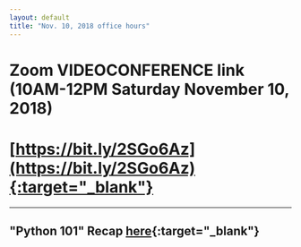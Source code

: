 ```yaml
---
layout: default
title: "Nov. 10, 2018 office hours"
---
```


# Zoom VIDEOCONFERENCE link (10AM-12PM Saturday November 10, 2018)
# [https://bit.ly/2SGo6Az](https://bit.ly/2SGo6Az){:target="_blank"}

---

## "Python 101" Recap [here](/pypancsv/HandsOn201810){:target="_blank"}
